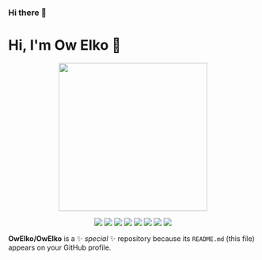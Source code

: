 ### Hi there 👋
# Hi, I'm Ow Elko 👋  

<p align="center">
    <a href="#">
         <img src="https://github-readme-stats.vercel.app/api?username=owelko&theme=dark&show_icons=true&&cache_seconds=1900&count_private=true" height="300" >
    </a>
</p>

<p align="center">
    <a href="#"><img src="https://img.shields.io/badge/php%20-%231572B6.svg?&style=for-the-badge&logo=php&logoColor=white"/></a>
    <a href="#"><img src="https://img.shields.io/badge/python%20-%2314354C.svg?&style=for-the-badge&logo=python&logoColor=white"/></a>
    <a href="#"><img src="https://img.shields.io/badge/java-ffe66d.svg?&style=for-the-badge&logo=java&logoColor=darkred"></a>
    <a href="#"><img src="https://img.shields.io/badge/javascript%20-%23323330.svg?&style=for-the-badge&logo=javascript&logoColor=%23F7DF1E"/></a>
    <a href="#"><img src="https://img.shields.io/badge/swift%20-%23E34F26.svg?&style=for-the-badge&logo=swift#&ogoColor=darkred"/></a>
    <a href="#"><img src="https://img.shields.io/badge/shell_script-233d4d.svg?&style=for-the-badge&logo=gnu-bash&logoColor=white"></a>
    <a href="#"><img src="https://img.shields.io/badge/css%20-%231572B6.svg?&style=for-the-badge&logo=css3&logoColor=white"/></a>
    <a href="#"><img src="https://img.shields.io/badge/html%20-%23E34F26.svg?&style=for-the-badge&logo=html5&logoColor=white"/></a>
</p>

**OwElko/OwElko** is a ✨ _special_ ✨ repository because its `README.md` (this file) appears on your GitHub profile.

